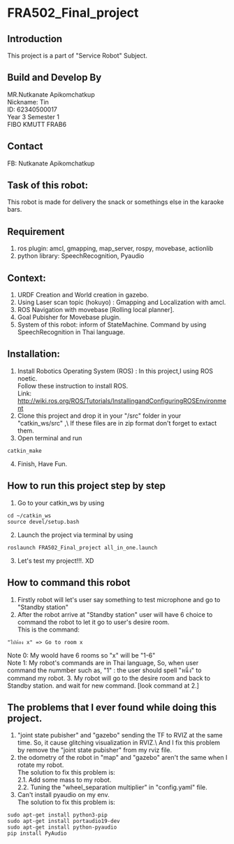 # FRA502_Final_project
## Introduction
 This project is a part of "Service Robot" Subject.

## Build and Develop By
 MR.Nutkanate Apikomchatkup\
 Nickname: Tin\
 ID: 62340500017\
 Year 3 Semester 1\
 FIBO KMUTT FRAB6
 
## Contact
 FB: Nutkanate Apikomchatkup
 
## Task of  this robot:
 This robot is made for delivery the snack or somethings else in the karaoke bars.
 
## Requirement
 1. ros plugin: amcl, gmapping, map_server, rospy, movebase, actionlib
 2. python library: SpeechRecognition, Pyaudio
 
## Context:
 1. URDF Creation and World creation in gazebo.
 2. Using Laser scan topic (hokuyo) : Gmapping and Localization with amcl.
 3. ROS Navigation with movebase [Rolling local planner].
 4. Goal Pubisher for Movebase plugin.
 5. System of this robot: inform of StateMachine. Command by using SpeechRecognition in Thai language.

## Installation:
1. Install Robotics Operating System (ROS) : In this project,I using ROS noetic.\
   Follow these instruction to install ROS.\
   Link: http://wiki.ros.org/ROS/Tutorials/InstallingandConfiguringROSEnvironment
2. Clone this project and drop it in your "/src" folder in your "catkin_ws/src" ,\ 
   If these files are in zip format don't forget to extact them.
3. Open terminal and run 
```
catkin_make
```
4. Finish, Have Fun.

## How to run this project step by step
1. Go to your catkin_ws by using
```
cd ~/catkin_ws
source devel/setup.bash
```
2. Launch the project via terminal by using
```
roslaunch FRA502_Final_project all_in_one.launch
```
3. Let's test my project!!!. XD

## How to command this robot
1. Firstly robot will let's user say something to test microphone and go to "Standby station"
2. After the robot arrive at "Standby station" user will have 6 choice to command the robot to let it go to user's desire room.\
   This is the command:
```
"ไปห้อง x" => Go to room x
```
 Note 0: My woold have 6 rooms so "x" will be "1-6"\
 Note 1: My robot's commands are in Thai language, So, when user command the nummber such as, "1" : the user should spell "หนึ่ง" to command my robot.
 3. My robot will go to the desire room and back to Standby station. and wait for new command. [look command at 2.]
 
 ## The problems that I ever found while doing this project.
 1. "joint state pubisher" and "gazebo" sending the TF to RVIZ at the same time. So, it cause glitching visualization in RVIZ.\ 
    And I fix this problem by remove the "joint state pubisher" from my rviz file.
 2. the odometry of the robot in "map" and "gazebo" aren't the same when I rotate my robot.\
    The solution to fix this problem is:\
    2.1. Add some mass to my robot.\
    2.2. Tuning the "wheel_separation multiplier" in "config.yaml" file.
 3. Can't install pyaudio on my env.\
    The solution to fix this problem is:
```
sudo apt-get install python3-pip
sudo apt-get install portaudio19-dev
sudo apt-get install python-pyaudio
pip install PyAudio
```
